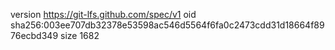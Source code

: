 version https://git-lfs.github.com/spec/v1
oid sha256:003ee707db32378e53598ac546d5564f6fa0c2473cdd31d18664f8976ecbd349
size 1682
